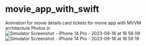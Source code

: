 # movie_app_with_swift
Animation for movie details card tickets for movie app with MVVM architecture
Photos in
![Simulator Screenshot - iPhone 14 Pro - 2023-09-16 at 16 58 09](https://github.com/walidalayash/movie_app_with_swift/assets/83910549/1b6692c3-849a-4908-a963-eb912eb223a8)
![Simulator Screenshot - iPhone 14 Pro - 2023-09-16 at 16 59 19](https://github.com/walidalayash/movie_app_with_swift/assets/83910549/7596d66e-9a3d-42f7-8839-a7873d50c4e3)
